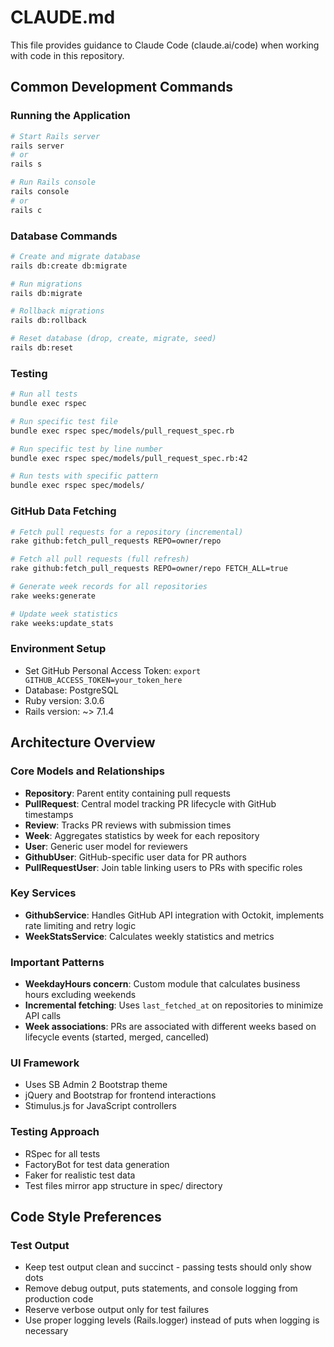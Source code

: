 # CLAUDE.md

This file provides guidance to Claude Code (claude.ai/code) when working with code in this repository.

## Common Development Commands

### Running the Application
```bash
# Start Rails server
rails server
# or
rails s

# Run Rails console
rails console
# or
rails c
```

### Database Commands
```bash
# Create and migrate database
rails db:create db:migrate

# Run migrations
rails db:migrate

# Rollback migrations
rails db:rollback

# Reset database (drop, create, migrate, seed)
rails db:reset
```

### Testing
```bash
# Run all tests
bundle exec rspec

# Run specific test file
bundle exec rspec spec/models/pull_request_spec.rb

# Run specific test by line number
bundle exec rspec spec/models/pull_request_spec.rb:42

# Run tests with specific pattern
bundle exec rspec spec/models/
```

### GitHub Data Fetching
```bash
# Fetch pull requests for a repository (incremental)
rake github:fetch_pull_requests REPO=owner/repo

# Fetch all pull requests (full refresh)
rake github:fetch_pull_requests REPO=owner/repo FETCH_ALL=true

# Generate week records for all repositories
rake weeks:generate

# Update week statistics
rake weeks:update_stats
```

### Environment Setup
- Set GitHub Personal Access Token: `export GITHUB_ACCESS_TOKEN=your_token_here`
- Database: PostgreSQL
- Ruby version: 3.0.6
- Rails version: ~> 7.1.4

## Architecture Overview

### Core Models and Relationships
- **Repository**: Parent entity containing pull requests
- **PullRequest**: Central model tracking PR lifecycle with GitHub timestamps
- **Review**: Tracks PR reviews with submission times
- **Week**: Aggregates statistics by week for each repository
- **User**: Generic user model for reviewers
- **GithubUser**: GitHub-specific user data for PR authors
- **PullRequestUser**: Join table linking users to PRs with specific roles

### Key Services
- **GithubService**: Handles GitHub API integration with Octokit, implements rate limiting and retry logic
- **WeekStatsService**: Calculates weekly statistics and metrics

### Important Patterns
- **WeekdayHours concern**: Custom module that calculates business hours excluding weekends
- **Incremental fetching**: Uses `last_fetched_at` on repositories to minimize API calls
- **Week associations**: PRs are associated with different weeks based on lifecycle events (started, merged, cancelled)

### UI Framework
- Uses SB Admin 2 Bootstrap theme
- jQuery and Bootstrap for frontend interactions
- Stimulus.js for JavaScript controllers

### Testing Approach
- RSpec for all tests
- FactoryBot for test data generation
- Faker for realistic test data
- Test files mirror app structure in spec/ directory

## Code Style Preferences

### Test Output
- Keep test output clean and succinct - passing tests should only show dots
- Remove debug output, puts statements, and console logging from production code
- Reserve verbose output only for test failures
- Use proper logging levels (Rails.logger) instead of puts when logging is necessary